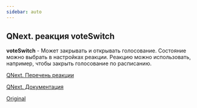 ```yaml
---
sidebar: auto
---
```


## QNext. реакция voteSwitch

**voteSwitch** - Может закрывать и открывать голосование. Состояние можно выбрать в настройках реакции. Реакцию можно использовать, например, чтобы закрыть голосование по расписанию.



[QNext. Перечень реакции](/docs-test/ph/reactions)

[QNext. Документация](/docs-test/ph)

[Original](https://telegra.ph/QNext-admin-reaction-voteOpen-05-03)